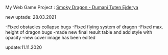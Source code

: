 My Web Game Project  :   <a href="https://jashinjashua.github.io/smoky-dragon/">Smoky Dragon - Dumani Tuten Ejderya </a>


new uptade: 28.03.2021

-Fixed obstacles collapse bugs
-Fixed flying system of dragon
-Fixed max. height of dragon bugs
-made new final result table and add style with opacity
-new cover image has been edited


update:11.11.2020
